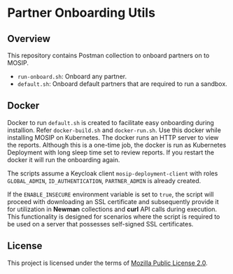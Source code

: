 # Partner Onboarding Utils

## Overview
This repository contains Postman collection to onboard partners on to MOSIP. 

* `run-onboard.sh`:  Onboard any partner.
* `default.sh`: Onboard default partners that are required to run a sandbox.  

## Docker
Docker to run `default.sh` is created to facilitate easy onboarding during installion. Refer `docker-build.sh` and `docker-run.sh`. Use this docker while installing MOSIP on Kubernetes. The docker runs an HTTP server to view the reports. Although this is a one-time job, the docker is run as Kubernetes Deployment with long sleep time set to review reports. If you restart the docker it will run the onboarding again.

The scripts assume a Keycloak client `mosip-deployment-client` with roles `GLOBAL_ADMIN`, `ID_AUTHENTICATION`, `PARTNER_ADMIN` is already created. 

If the `ENABLE_INSECURE` environment variable is set to `true`, the script will proceed with downloading an SSL certificate and subsequently provide it for utilization in **Newman** collections and **curl** API calls during execution. This functionality is designed for scenarios where the script is required to be used on a server that possesses self-signed SSL certificates.

## License
This project is licensed under the terms of [Mozilla Public License 2.0](LICENSE).

